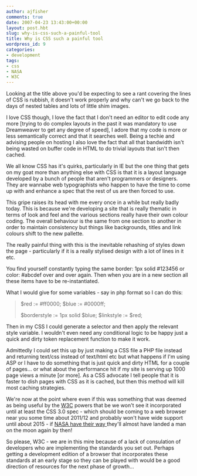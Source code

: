 ```yaml
---
author: ajfisher
comments: true
date: 2007-04-23 13:43:00+00:00
layout: post.hbt
slug: why-is-css-such-a-painful-tool
title: Why is CSS such a painful tool
wordpress_id: 9
categories:
- development
tags:
- css
- NASA
- W3C
---
```


Looking at the title above you'd be expecting to see a rant covering the lines of CSS is rubbish, it doesn't work properly and why can't we go back to the days of nested tables and lots of little shim images.

I love CSS though, I love the fact that I don't need an editor to edit code any more [trying to do complex layouts in the past it was mandatory to use Dreamweaver to get any degree of speed], I adore that my code is more or less semantically correct and that it searches well. Being a techie and advising people on hosting I also love the fact that all that bandwidth isn't being wasted on buffer code in HTML to do trivial layouts that isn't then cached.

We all know CSS has it's quirks, particularly in IE but the one thing that gets on my goat more than anything else with CSS is that it is a layout language developed by a bunch of people that aren't programmers or designers. They are wannabe web typographists who happen to have the time to come up with and enhance a spec that the rest of us are then forced to use.

This gripe raises its head with me every once in a while but really badly today. This is because we're developing a site that is really thematic in terms of look and feel and the various sections really have their own colour coding. The overall behaviour is the same from one section to another in order to maintain consistency but things like backgrounds, titles and link colours shift to the new pallette.

The really painful thing with this is the inevitable rehashing of styles down the page - particularly if it is a really stylised design with a lot of lines in it etc.

You find yourself constantly typing the same border: 1px solid #123456 or color: #abcdef over and over again. Then when you are in a new section all these items have to be re-instantiated.

What I would give for some variables - say in php format so I can do this:


<blockquote>$red := #ff0000;
$blue := #0000ff;

$borderstyle := 1px solid $blue;
$linkstyle := $red;</blockquote>


Then in my CSS I could generate a selector and then apply the relevant style variable. I wouldn't even need any conditional logic to be happy just a quick and dirty token replacement function to make it work.

Admittedly I could set this up by just making a CSS file a PHP file instead and returning text/css instead of text/html etc but what happens if I'm using ASP or I have to do something that is just quick and dirty HTML for a couple of pages... or what about the performance hit if my site is serving up 1000 page views a minute [or more]. As a CSS advocate I tell people that it is faster to dish pages with CSS as it is cached, but then this method will kill most caching strategies.

We're now at the point where even if this was something that was deemed as being useful by the [W3C](http://www.w3c.org) powers that be we won't see it incorporated until at least the CSS 3.0 spec - which should be coming to a web browser near you some time about 2011/12 and probably won't have wide support until about 2015 - if [NASA have their way ](http://www.nasa.gov/home/hqnews/2006/dec/HQ_06361_ESMD_Lunar_Architecture.html)they'll almost have landed a man on the moon again by then!

So please, W3C - we are in this mire because of a lack of consulation of developers who are implementing the standards you set out. Perhaps getting a development edition of a browser that incorporates these standards at an early stage so they can be played with would be a good direction of resources for the next phase of growth...
